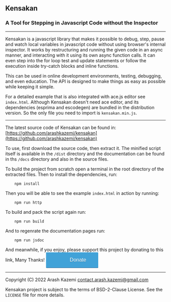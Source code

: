 
## Kensakan
### A Tool for Stepping in Javascript Code without the Inspector

---

Kensakan is a javascript library that makes it possible to debug, step,
pause and watch local variables in javascript code without using browser's
internal inspector. It works by restructuring and running the given code in 
an async manner, and interacting with it using its own async function 
calls. It can even step into the for loop test and update statements or
follow the execution inside try-catch blocks and inline functions.


This can be used in online development environments, testing, debugging,
and even education. The API is designed to make things as easy as possible 
while keeping it simple.

For a detailed example that is also integrated with ace.js editor see
`index.html`. Although Kensakan doesn't need ace editor, and its
dependencies (esprima and escodegen) are bundled in the distribution
version. So the only file you need to import is `kensakan.min.js`.

---

The latest source code of Kensakan can be found in:
[https://github.com/arashkazemi/kensakan](https://github.com/arashkazemi/kensakan)

To use, first download the source code, then extract it. The minified 
script itself is available in the `/dist` directory and the documentation 
can be found in ths `/docs` directory and also in the source files.

To build the project from scratch open a terminal in the root directory
of the extracted files. Then to install the dependencies, run:

        npm install

Then you will be able to see the example `index.html` in action by 
running:

        npm run http

To build and pack the script again run:

        npm run build

 And to regenrate the documentation pages run:

        npm run jsdoc
        
And meanwhile, if you enjoy, please support this project by donating to this link, 
Many Thanks! <a style="background: #41a2d8 url(https://donorbox.org/images/red_logo.png) no-repeat 37px;color: #fff;text-decoration: none;font-family: Verdana,sans-serif;display: inline-block;font-size: 16px;padding: 15px 38px;padding-left: 75px;-webkit-border-radius: 2px;-moz-border-radius: 2px;border-radius: 2px;box-shadow: 0 1px 0 0 #1f5a89;text-shadow: 0 1px rgba(0, 0, 0, 0.3);" href="https://donorbox.org/kensakan?default_interval=o&amount=30">Donate</a>

---

Copyright (C) 2022 Arash Kazemi <contact.arash.kazemi@gmail.com>

Kensakan project is subject to the terms of BSD-2-Clause License. See the `LICENSE` file for more details.


